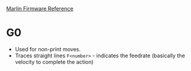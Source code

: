 [Marlin Firmware Reference](https://marlinfw.org/docs/gcode/G000-G001.html)

# G0
- Used for non-print moves. 
- Traces straight lines
`F<number>` - indicates the feedrate (basically the velocity to complete the action)